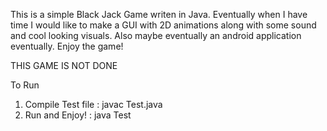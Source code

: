 This is a simple Black Jack Game writen in Java. Eventually when I have time I would like to make a GUI with 2D animations along with some sound and cool looking visuals. Also maybe eventually an android application eventually.
Enjoy the game!

THIS GAME IS NOT DONE

To Run
1) Compile Test file : javac Test.java
2) Run and Enjoy! : java Test